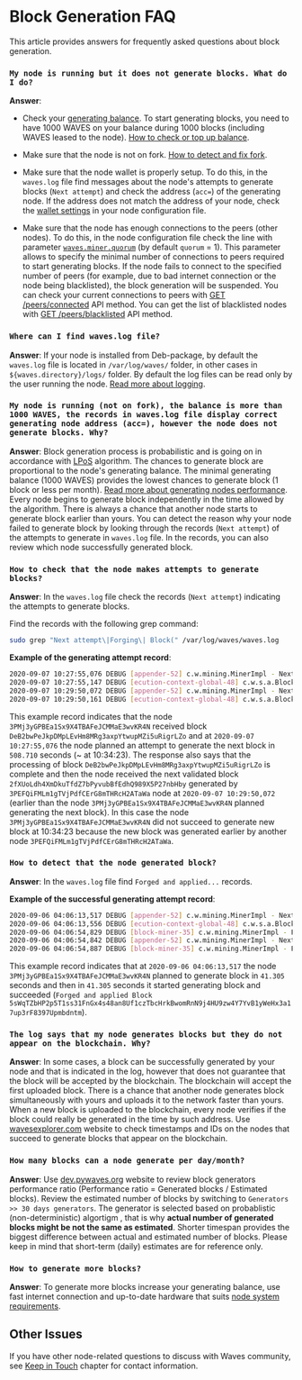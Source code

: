 # Block Generation FAQ

This article provides answers for frequently asked questions about block generation.

### `My node is running but it does not generate blocks. What do I do?`

**Answer**:

* Check your [generating balance](/en/blockchain/account/account-balance#account-balance-in-waves-token). To start generating blocks, you need to have 1000 WAVES on your balance during 1000 blocks (including WAVES leased to the node). [How to check or top up balance](/en/blockchain/account/account-balance#top-up-and-view-account-balance).

* Make sure that the node is not on fork. [How to detect and fix fork](/en/waves-node/#deal-with-forks).

* Make sure that the node wallet is properly setup. To do this, in the `waves.log` file find messages about the node's attempts to generate blocks (`Next attempt`) and check the address (`acc=`) of the generating node. If the address does not match the address of your node, check the [wallet settings](/en/waves-node/node-configuration##wallet-settings) in your node configuration file.

* Make sure that the node has enough connections to the peers (other nodes).
To do this, in the node configuration file check the line with parameter [`waves.miner.quorum`](/en/waves-node/node-configuration#miner-settings) (by default `quorum` = 1). This parameter allows to specify the minimal number of connections to peers required to start generating blocks. If the node fails to connect to the specified number of peers (for example, due to bad internet connection or the node being blacklisted), the block generation will be suspended. You can check your current connections to peers with [GET /peers/connected](/en/waves-node/node-api/peers#get-peers-connected) API method. You can get the list of blacklisted nodes with [GET /peers/blacklisted](/en/waves-node/node-api/peers#get-peers-blacklisted) API method.

### `Where can I find waves.log file?`

**Answer**: If your node is installed from Deb-package, by default the `waves.log` file is located in `/var/log/waves/` folder, in other cases in `${waves.directory}/logs/` folder. By default the log files can be read only by the user running the node. [Read more about logging](/en/waves-node/logging-configuration).

### `My node is running (not on fork), the balance is more than 1000 WAVES, the records in waves.log file display correct generating node address (acc=), however the node does not generate blocks. Why?`

**Answer**: Block generation process is probabilistic and is going on in accordance with [LPoS](/en/blockchain/glossary#lpos) algorithm. The chances to generate block are proportional to the node's generating balance. The minimal generating balance (1000 WAVES) provides the lowest chances to generate block (1 block or less per month). [Read more about generating nodes performance](#how-many-blocks-can-a-node-generate-per-daymonth). Every node begins to generate block independently in the time allowed by the algorithm. There is always a chance that another node starts to generate block earlier than yours. You can detect the reason why your node failed to generate block by looking through the records (`Next attempt`) of the attempts to generate in `waves.log` file. In the records, you can also review which node successfully generated block.

### `How to check that the node makes attempts to generate blocks?`

**Answer**: In the `waves.log` file check the records (`Next attempt`) indicating the attempts to generate blocks.

Find the records with the following grep command:

```bash
sudo grep "Next attempt\|Forging\| Block(" /var/log/waves/waves.log
```

**Example of the generating attempt record**:

```bash
2020-09-07 10:27:55,076 DEBUG [appender-52] c.w.mining.MinerImpl - Next attempt for acc=3PMj3yGPBEa1Sx9X4TBAFeJCMMaE3wvKR4N in 508.710 seconds
2020-09-07 10:27:55,147 DEBUG [ecution-context-global-48] c.w.s.a.BlockAppender$ - [2ecdf572 134.209.30.86:56992] Appended Block(DeB2bwPeJkpDMpLEvHm8MRg3axpYtwupMZi5uRigrLZo,CPX3P6rvYttUhUFtM2MTHdJ4AALFyfdfDey5oH9CGJXP,3PJEPHsDNtfDRxxaja8wEp3mCXp5kpLYsLS,1599474474614,[])
2020-09-07 10:29:50,072 DEBUG [appender-52] c.w.mining.MinerImpl - Next attempt for acc=3PMj3yGPBEa1Sx9X4TBAFeJCMMaE3wvKR4N in 457.722 seconds
2020-09-07 10:29:50,161 DEBUG [ecution-context-global-48] c.w.s.a.BlockAppender$ - [7895562c 173.249.1.184:60940] Appended Block(2fXUoLdh4XmDkuTfdZ7bPyvubBfEdhQ989X5P27nbHby,8hs8fTy52sJyzJwxMb75A38JAxsEPjycMTyfCbbrW9XB,3PEFQiFMLm1gTVjPdfCErG8mTHRcH2ATaWa,1599474589929,[],600000000)
```

This example record indicates that the node `3PMj3yGPBEa1Sx9X4TBAFeJCMMaE3wvKR4N` received block `DeB2bwPeJkpDMpLEvHm8MRg3axpYtwupMZi5uRigrLZo` and at `2020-09-07 10:27:55,076` the node planned an attempt to generate the next block in `508.710` seconds (~ at 10:34:23). The response also says that the processing of block `DeB2bwPeJkpDMpLEvHm8MRg3axpYtwupMZi5uRigrLZo` is complete and then the node received the next validated block `2fXUoLdh4XmDkuTfdZ7bPyvubBfEdhQ989X5P27nbHby` generated by `3PEFQiFMLm1gTVjPdfCErG8mTHRcH2ATaWa` node at `2020-09-07 10:29:50,072` (earlier than the node `3PMj3yGPBEa1Sx9X4TBAFeJCMMaE3wvKR4N` planned generating the next block). In this case the node `3PMj3yGPBEa1Sx9X4TBAFeJCMMaE3wvKR4N` did not succeed to generate new block at 10:34:23 because the new block was generated earlier by another node `3PEFQiFMLm1gTVjPdfCErG8mTHRcH2ATaWa`.

### `How to detect that the node generated block?`

**Answer**: In the `waves.log` file find `Forged and applied...` records.

**Example of the successful generating attempt record**:

```bash
2020-09-06 04:06:13,517 DEBUG [appender-52] c.w.mining.MinerImpl - Next attempt for acc=3PMj3yGPBEa1Sx9X4TBAFeJCMMaE3wvKR4N in 41.305 seconds
2020-09-06 04:06:13,556 DEBUG [ecution-context-global-48] c.w.s.a.BlockAppender$ - [560c392d 5.189.182.6:52504] Appended Block(3bQwytTjwQCkQs2DWuoR5oqNKFtjAyDSftHQXrW2ALLQ29MpVBuX96231JW9joTGsYbbuyHaEuhrfUVvgFxdnJBs,2rTRaJqMrp2L3HvUfJ4FRQQGZGPM23kHVdhy1pAQucHLAvyG7QEHy6mMw9MfV7cjf7r2BDWYeyv7Eih3Uz83yVog,3P2HNUd5VUPLMQkJmctTPEeeHumiPN2GkTb,1599365173456,[],600000000)
2020-09-06 04:06:54,829 DEBUG [block-miner-35] c.w.mining.MinerImpl - Forging with <3PMj3yGPBEa1Sx9X4TBAFeJCMMaE3wvKR4N>, Time 41369 > Estimated Time 41361, balance 3485157657499, prev block 2qNW6zpp419atqZbstbwnAijUAmk55ggWiSvFLu6eDDSMuMciMta9f8aNXWh1HybQe2i2R2KwMcRrhHwd8by2Ya7 at 2228616 with target 61
2020-09-06 04:06:54,842 DEBUG [appender-52] c.w.mining.MinerImpl - Next attempt for acc=3PMj3yGPBEa1Sx9X4TBAFeJCMMaE3wvKR4N in 412.766 seconds
2020-09-06 04:06:54,887 DEBUG [block-miner-35] c.w.mining.MinerImpl - Forged and applied Block(5sWqTZbHP2p5T1ss31FnGx4s48an8Uf1czTbcHrkBwomRnN9j4HU9zw4Y7YvB1yWeHx3a17up3rF8397Upmbdntm,2qNW6zpp419atqZbstbwnAijUAmk55ggWiSvFLu6eDDSMuMciMta9f8aNXWh1HybQe2i2R2KwMcRrhHwd8by2Ya7,<3PMj3yGPBEa1Sx9X4TBAFeJCMMaE3wvKR4N>,1599365214825,[],2000000000) with cumulative score 525712542186004822512224
```

This example record indicates that at `2020-09-06 04:06:13,517` the node `3PMj3yGPBEa1Sx9X4TBAFeJCMMaE3wvKR4N` planned to generate block in `41.305` seconds and then in `41.305` seconds it started generating block and succeeded (`Forged and applied Block 5sWqTZbHP2p5T1ss31FnGx4s48an8Uf1czTbcHrkBwomRnN9j4HU9zw4Y7YvB1yWeHx3a17up3rF8397Upmbdntm`).

### `The log says that my node generates blocks but they do not appear on the blockchain. Why?`

**Answer**: In some cases, a block can be successfully generated by your node and that is indicated in the log, however that does not guarantee that the block will be accepted by the blockchain. The blockchain will accept the first uploaded block. There is a chance that another node generates block simultaneously with yours and uploads it to the network faster than yours. When a new block is uploaded to the blockchain, every node verifies if the block could really be generated in the time by such address. Use [wavesexplorer.com](https://wavesexplorer.com/) website to check timestamps and IDs on the nodes that succeed to generate blocks that appear on the blockchain.

### `How many blocks can a node generate per day/month?`

**Answer**: Use [dev.pywaves.org](https://dev.pywaves.org/) website to review block generators performance ratio (Performance ratio = Generated blocks / Estimated blocks). Review the estimated number of blocks by switching to `Generators >> 30 days generators`. The generator is selected based on probablistic (non-deterministic) algortigm , that is why **actual number of generated blocks might be not the same as estimated**. Shorter timespan provides the biggest difference between actual and estimated number of blocks. Please keep in mind that short-term (daily) estimates are for reference only.

### `How to generate more blocks?`

**Answer**: To generate more blocks increase your generating balance, use fast internet connection and up-to-date hardware that suits [node system requirements](/en/waves-node/how-to-install-a-node/how-to-install-a-node#system-requirements).

## Other Issues

If you have other node-related questions to discuss with Waves community, see [Keep in Touch](/en/keep-in-touch/) chapter for contact information.
